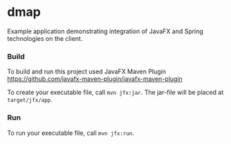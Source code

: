 dmap 
=============

Example application demonstrating integration of JavaFX and Spring technologies on the client.

### Build

To build and run this project used JavaFX Maven Plugin https://github.com/javafx-maven-plugin/javafx-maven-plugin

To create your executable file, call `mvn jfx:jar`. The jar-file will be placed at `target/jfx/app`.

### Run

To run your executable file, call `mvn jfx:run`.
